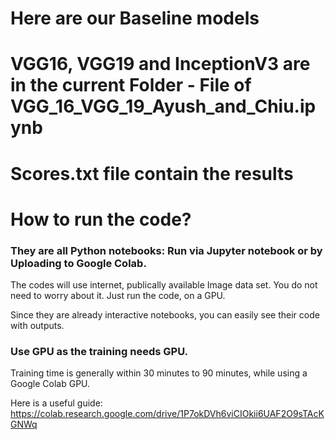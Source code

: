 # Here are our Baseline models
# VGG16, VGG19 and InceptionV3 are in the current Folder - File of VGG_16_VGG_19_Ayush_and_Chiu.ipynb

# Scores.txt file contain the results

# How to run the code?

### They are all Python notebooks: Run via Jupyter notebook or by Uploading to Google Colab.

The codes will use internet, publically available Image data set. You do not need to worry about it. Just run the code, on a GPU. 

Since they are already interactive notebooks, you can easily see their code with outputs.

### Use GPU as the training needs GPU.

Training time is generally within 30 minutes to 90 minutes, while using a Google Colab GPU.

Here is a useful guide: https://colab.research.google.com/drive/1P7okDVh6viCIOkii6UAF2O9sTAcKGNWq

